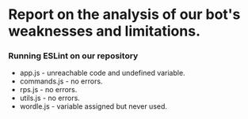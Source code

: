 # Report on the analysis of our bot's weaknesses and limitations. 
### Running ESLint on our repository
- app.js - unreachable code and undefined variable.
- commands.js - no errors.
- rps.js - no errors.
- utils.js - no errors.
- wordle.js - variable assigned but never used.
